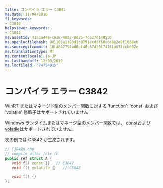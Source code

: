 ```yaml
---
title: コンパイラ エラー C3842
ms.date: 11/04/2016
f1_keywords:
- C3842
helpviewer_keywords:
- C3842
ms.assetid: 41a1a44a-c618-40a2-8d26-7da27d14095d
ms.openlocfilehash: 881165a1100d1c8791ecd5f50eda6a2e9f1650eb
ms.sourcegitcommit: 16fa847794b60bf40c67d20f74751a67fccb602e
ms.translationtype: MT
ms.contentlocale: ja-JP
ms.lasthandoff: 12/03/2019
ms.locfileid: "74754915"
---
```

# <a name="compiler-error-c3842"></a>コンパイラ エラー C3842

WinRT またはマネージド型のメンバー関数に対する 'function': 'const' および 'volatile' 修飾子はサポートされていません

Windows ランタイムまたはマネージ型のメンバー関数では、 [const](../../cpp/const-cpp.md)および[volatile](../../cpp/volatile-cpp.md)はサポートされていません。

次の例では C3842 が生成されます。

```cpp
// C3842a.cpp
// compile with: /clr /c
public ref struct A {
   void f() const {}   // C3842
   void f() volatile {}   // C3842

   void f() {}
};
```
